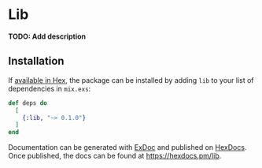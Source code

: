 # Lib

**TODO: Add description**

## Installation

If [available in Hex](https://hex.pm/docs/publish), the package can be installed
by adding `lib` to your list of dependencies in `mix.exs`:

```elixir
def deps do
  [
    {:lib, "~> 0.1.0"}
  ]
end
```

Documentation can be generated with [ExDoc](https://github.com/elixir-lang/ex_doc)
and published on [HexDocs](https://hexdocs.pm). Once published, the docs can
be found at <https://hexdocs.pm/lib>.

